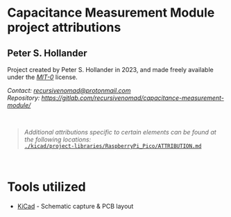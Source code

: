 # Capacitance Measurement Module project attributions




## Peter S. Hollander

Project created by Peter S. Hollander in 2023, and made freely available under the [*MIT-0*][URL-MIT-0] license.

*Contact: <recursivenomad@protonmail.com>*  
*Repository: <https://gitlab.com/recursivenomad/capacitance-measurement-module/>*

&nbsp;


> *Additional attributions specific to certain elements can be found at the following locations:*  
[`./kicad/project-libraries/RaspberryPi_Pico/ATTRIBUTION.md`](./kicad/project-libraries/RaspberryPi_Pico/ATTRIBUTION.md)

&nbsp;




# Tools utilized

- [KiCad][URL-KiCad] - Schematic capture & PCB layout




[URL-KiCad]: <https://www.kicad.org/>
[URL-MIT-0]: <https://opensource.org/license/mit-0/>
